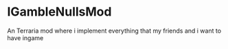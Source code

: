 # IGambleNullsMod
An Terraria mod where i implement everything that my friends and i want to have ingame
